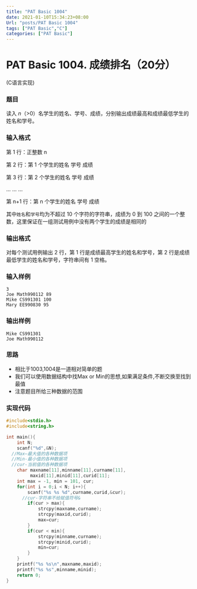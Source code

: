 ```yaml
---
title: "PAT Basic 1004"
date: 2021-01-10T15:34:23+08:00
Url: "posts/PAT Basic 1004"
tags: ["PAT Basic","C"]
categories: ["PAT Basic"]
---
```

# PAT Basic 1004. 成绩排名（20分）

 (C语言实现)
<!--more-->

### 题目

读入 *n*（>0）名学生的姓名、学号、成绩，分别输出成绩最高和成绩最低学生的姓名和学号。



### 输入格式

第 1 行：正整数 n 

第 2 行：第 1 个学生的姓名 学号 成绩 

第 3 行：第 2 个学生的姓名 学号 成绩 

 ... ... ...

 第 n+1 行：第 n 个学生的姓名 学号 成绩

其中`姓名`和`学号`均为不超过 10 个字符的字符串，成绩为 0 到 100 之间的一个整数，这里保证在一组测试用例中没有两个学生的成绩是相同的



### 输出格式

对每个测试用例输出 2 行，第 1 行是成绩最高学生的姓名和学号，第 2 行是成绩最低学生的姓名和学号，字符串间有 1 空格。



### 输入样例

```
3
Joe Math990112 89
Mike CS991301 100
Mary EE990830 95
```

### 输出样例

```
Mike CS991301
Joe Math990112
```



### 思路

- 相比于1003,1004是一道相对简单的题
- 我们可以使用数据结构中找Max or Min的思想,如果满足条件,不断交换至找到最值
- 注意题目所给三种数据的范围

### 实现代码

```c
#include<stdio.h>
#include<string.h>

int main(){
    int N;
    scanf("%d",&N);
  //Max—最大值的各种数据项
  //Min-最小值的各种数据项
  //cur-当前值的各种数据项
    char maxname[11],minname[11],curname[11],
         maxid[11],minid[11],curid[11];
    int max = -1, min = 101, cur;
    for(int i = 0;i < N; i++){
        scanf("%s %s %d",curname,curid,&cur);
      //cur-字符串不给赋值符号&
        if(cur > max){
            strcpy(maxname,curname);
            strcpy(maxid,curid);
            max=cur;
        }
        if(cur < min){
            strcpy(minname,curname);
            strcpy(minid,curid);
            min=cur;
        }
    }
    printf("%s %s\n",maxname,maxid);
    printf("%s %s",minname,minid);
    return 0;
}
```

